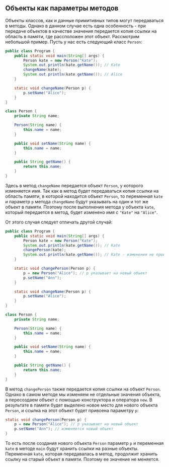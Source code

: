 ## Объекты как параметры методов
Объекты классов, как и данные примитивных типов могут передаваться в методы. Однако в данном случае есть одна особенность - при передаче объектов в качестве значения передается копия ссылки на область в памяти, где рассположен этот объект. Рассмотрим небольшой пример. Пусть у нас есть следующий класс `Person`:
```java
public class Program {
    public static void main(String[] args) {
        Person kate = new Person("Kate");
        System.out.println(kate.getName()); // Kate
        changeName(kate);
        System.out.println(kate.getName()); // Alice
    }

    static void changeName(Person p) {
        p.setName("Alice");
    }
}

class Person {
    private String name;

    Person(String name) {
        this.name = name;
    }

    public void setName(String name) {
        this.name = name;
    }

    public String getName() {
        return this.name;
    }
}
```

Здесь в метод `changeName` передается объект `Person`, у которого изменяется имя. Так как в метод будет передаваться копия ссылки на область памяти, в которой находится объект `Person`, то переменная `kate` и параметр `p` метода `changeName` будут указывать на один и тот же объект в памяти. Поэтому после выполнения метода у объекта `kate`, который передается в метод, будет изменено имя с `"Kate"` на `"Alice"`.

От этого случая следует отличать другой случай:
```java
public class Program {
    public static void main(String[] args) {
        Person kate = new Person("Kate");
        System.out.println(kate.getName()); // Kate
        changePerson(kate);
        System.out.println(kate.getName()); // Kate - изменения не произошло, т.к. kate хранит ссылку на старый объект
    }

    static void changePerson(Person p) {
        p = new Person("Alice"); // p указывает на новый объект
        p.setName("Ann");
    }

    static void changeName(Person p) {
        p.setName("Alice");
    }
}

class Person {
    private String name;

    Person(String name) {
        this.name = name;
    }

    public void setName(String name) {
        this.name = name;
    }

    public String getName() {
        return this.name;
    }
}
```

В метод `changePerson` также передается копия ссылки на объект `Person`. Однако в самом методе мы изменяем не отдельные значения объекта, а пересоздаем объект с помощью конструктора и оператора `new`. В результате в памяти будет выделено новое место для нового объекта `Person`, и ссылка на этот объект будет привоена параметру `p`:
```java
static void changePerson(Person p) {
    p = new Person("Alice"); // p указывает на новый объект
    p.setName("Ann"); // изменяется новый объект
}
```

То есть после создания нового объекта `Person` параметр `p` и переменная `kate` в методе `main` будут хранить ссылки на разные объекты. Переменная `kate`, которая передавалась в метод, продолжит хранить ссылку на старый объект в памяти. Поэтому ее значение не меняется.